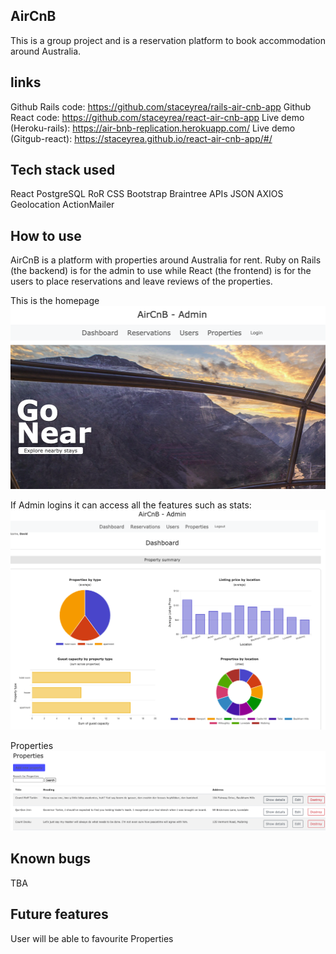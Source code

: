 AirCnB
-----------------------------------------------------

This is a group project and is a reservation platform to book accommodation around Australia.

links
------------------------------------------------------
Github Rails code: https://github.com/staceyrea/rails-air-cnb-app
Github React code: https://github.com/staceyrea/react-air-cnb-app
Live demo (Heroku-rails): https://air-bnb-replication.herokuapp.com/
Live demo (Gitgub-react): https://staceyrea.github.io/react-air-cnb-app/#/

Tech stack used
------------------------------------------------------

React
PostgreSQL
RoR
CSS
Bootstrap
Braintree
APIs
JSON
AXIOS
Geolocation
ActionMailer



How to use
------------------------------------------------------

AirCnB is a platform with properties around Australia for rent. Ruby on Rails (the backend) is for the admin to use while React (the frontend) is for the users to place reservations and leave reviews of the properties.

This is the homepage
![](app/assets/images/home.png)

If Admin logins it can access all the features such as stats:
![](app/assets/images/dashboard.png)

Properties
![](app/assets/images/properties.png)



Known bugs
------------------------------------------------------
TBA

Future features
------------------------------------------------------
User will be able to favourite Properties
